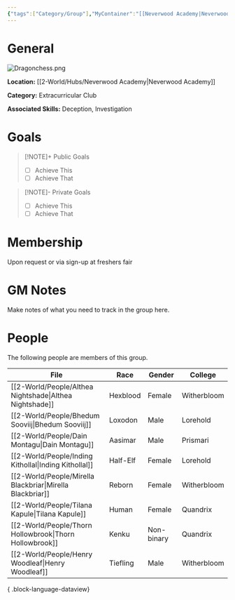 ```yaml
---
{"tags":["Category/Group"],"MyContainer":"[[Neverwood Academy|Neverwood Academy]]","MyCategory":"Extracurricular Club","image":"Dragonchess.png","obsidianUIMode":"preview","leaders":null,"staff":null,"members":null,"initiates":null,"primary_contact":null,"Skill1":"Deception","Skill2":"Investigation","dg-publish":true,"dg-path":"World/Groups/Dragonchess Club.md","permalink":"/world/groups/dragonchess-club/","dgPassFrontmatter":true,"updated":"2025-09-29T12:34:02.000+01:00"}
---
```



# General

![Dragonchess.png](/img/user/z_Assets/Extracurriculars/Dragonchess.png)

**Location:** [[2-World/Hubs/Neverwood Academy\|Neverwood Academy]]

**Category:** Extracurricular Club

**Associated Skills:** Deception, Investigation

# Goals

> [!NOTE]+ Public Goals
> - [ ] Achieve This
> - [ ] Achieve That

> [!NOTE]- Private Goals
> - [ ] Achieve This
> - [ ] Achieve That

# Membership
Upon request or via sign-up at freshers fair

# GM Notes

Make notes of what you need to track in the group here. 


# People

The following people are members of this group.  


| File                                                         | Race     | Gender     | College     |
| ------------------------------------------------------------ | -------- | ---------- | ----------- |
| [[2-World/People/Althea Nightshade\|Althea Nightshade]]   | Hexblood | Female     | Witherbloom |
| [[2-World/People/Bhedum Sooviij\|Bhedum Sooviij]]         | Loxodon  | Male       | Lorehold    |
| [[2-World/People/Dain Montagu\|Dain Montagu]]             | Aasimar  | Male       | Prismari    |
| [[2-World/People/Inding Kithollal\|Inding Kithollal]]     | Half-Elf | Female     | Lorehold    |
| [[2-World/People/Mirella Blackbriar\|Mirella Blackbriar]] | Reborn   | Female     | Witherbloom |
| [[2-World/People/Tilana Kapule\|Tilana Kapule]]           | Human    | Female     | Quandrix    |
| [[2-World/People/Thorn Hollowbrook\|Thorn Hollowbrook]]   | Kenku    | Non-binary | Quandrix    |
| [[2-World/People/Henry Woodleaf\|Henry Woodleaf]]         | Tiefling | Male       | Witherbloom |

{ .block-language-dataview}